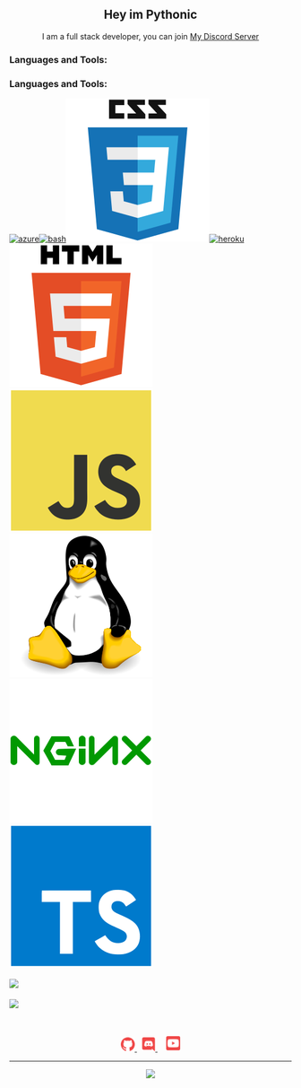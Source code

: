 <h2 align="center">
   Hey im <strong>Pythonic</strong>
</h2>
<p align="center">
    I am a full stack developer, you can join <a href="https://discord.gg/javascript">My Discord Server</a></strong>
<br>
<h3 class="w-full text-lg sm:text-xl">Languages and Tools:</h3>
<div class="flex flex-wrap justify-start items-center"><h3 class="w-full text-lg sm:text-xl">Languages and Tools:</h3><a href="https://azure.microsoft.com/en-in/" target="_blank" rel="noreferrer"><img class="mb-4 mr-4 h-6 w-6 sm:h-10 sm:w-10" src="https://www.vectorlogo.zone/logos/microsoft_azure/microsoft_azure-icon.svg" alt="azure"></a><a href="https://www.gnu.org/software/bash/" target="_blank" rel="noreferrer"><img class="mb-4 mr-4 h-6 w-6 sm:h-10 sm:w-10" src="https://www.vectorlogo.zone/logos/gnu_bash/gnu_bash-icon.svg" alt="bash"></a><a href="https://www.w3schools.com/css/" target="_blank" rel="noreferrer"><img class="mb-4 mr-4 h-6 w-6 sm:h-10 sm:w-10" src="https://raw.githubusercontent.com/devicons/devicon/master/icons/css3/css3-original-wordmark.svg" alt="css3"></a><a href="https://heroku.com" target="_blank" rel="noreferrer"><img class="mb-4 mr-4 h-6 w-6 sm:h-10 sm:w-10" src="https://www.vectorlogo.zone/logos/heroku/heroku-icon.svg" alt="heroku"></a><a href="https://www.w3.org/html/" target="_blank" rel="noreferrer"><img class="mb-4 mr-4 h-6 w-6 sm:h-10 sm:w-10" src="https://raw.githubusercontent.com/devicons/devicon/master/icons/html5/html5-original-wordmark.svg" alt="html5"></a><a href="https://developer.mozilla.org/en-US/docs/Web/JavaScript" target="_blank" rel="noreferrer"><img class="mb-4 mr-4 h-6 w-6 sm:h-10 sm:w-10" src="https://raw.githubusercontent.com/devicons/devicon/master/icons/javascript/javascript-original.svg" alt="javascript"></a><a href="https://www.linux.org/" target="_blank" rel="noreferrer"><img class="mb-4 mr-4 h-6 w-6 sm:h-10 sm:w-10" src="https://raw.githubusercontent.com/devicons/devicon/master/icons/linux/linux-original.svg" alt="linux"></a><a href="https://www.nginx.com" target="_blank" rel="noreferrer"><img class="mb-4 mr-4 h-6 w-6 sm:h-10 sm:w-10" src="https://raw.githubusercontent.com/devicons/devicon/master/icons/nginx/nginx-original.svg" alt="nginx"></a><a href="https://www.typescriptlang.org/" target="_blank" rel="noreferrer"><img class="mb-4 mr-4 h-6 w-6 sm:h-10 sm:w-10" src="https://raw.githubusercontent.com/devicons/devicon/master/icons/typescript/typescript-original.svg" alt="typescript"></a></div>
<br>
<a href="https://github.com/ZeroDiscord/">
        <img src="https://komarev.com/ghpvc/?username=nightlunar&color=red" />
  </a> 
<br>
<br>
<a href="https://discord.com/users/603948445362946084">
        <img src="https://lanyard.cnrad.dev/api/636573504598442084?idleMessage=%22May%20The%20Code%20Be%20With%20you%22&borderRadius=25px" />
    </a>
</p>
&nbsp;
<p align="center">
    <a href="https://github.com/nightlunar/">
        <img src="./assets/icons/other/github-solid.svg/" width="25px" />
    </a>
    &nbsp;
    <a href="https://discord.com/users/636573504598442084">
        <img src="./assets/icons/other/discord-solid.svg/" width="25px" />
    </a>
    &nbsp;
    &nbsp;
    <a href="https://www.youtube.com/c/pythonic">
        <img src="./assets/icons/other/youtube-solid.svg/" width="25px" />
    </a>
    
</p>
<hr/>
<p align="center">
    <a href="https://github.com/nightlunar/">
        <img src="https://github-readme-streak-stats.herokuapp.com?user=nightlunar&hide_border=true&background=0D1117&currStreakLabel=FFFFFF&sideLabels=FFFFFF&currStreakNum=FFFFFF&dates=FFFFFF&sideNums=FFFFFF&fire=f04848&ring=f04848&stroke=FFFFFFFF)](https://git.io/streak-stats" />
  </a> 
<br>
</p>
